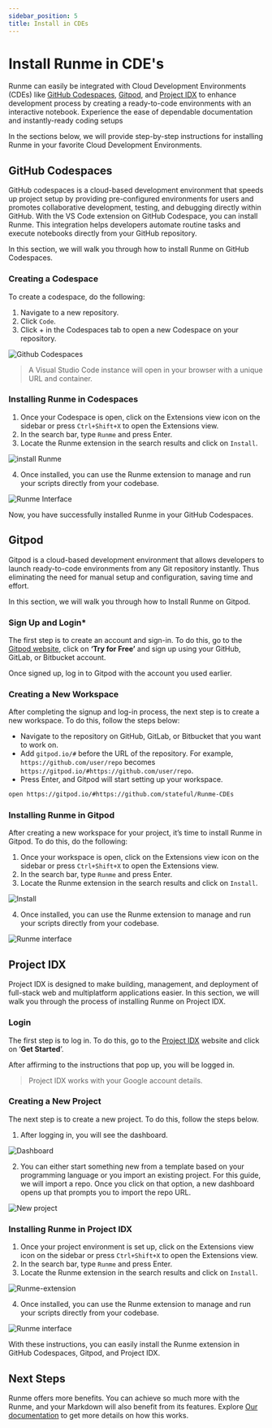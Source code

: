 ```yaml
---
sidebar_position: 5
title: Install in CDEs
---
```


# Install Runme in CDE's

Runme can easily be integrated with Cloud Development Environments (CDEs) like [GitHub Codespaces](https://docs.github.com/en/codespaces/overview), [Gitpod](https://www.gitpod.io/), and [Project IDX](https://idx.dev/) to enhance development process by creating a ready-to-code environments with an interactive notebook. Experience the ease of dependable documentation and instantly-ready coding setups

In the sections below, we will provide step-by-step instructions for installing Runme in your favorite Cloud Development Environments.

## GitHub Codespaces

GitHub codespaces is a cloud-based development environment that speeds up project setup by providing pre-configured environments for users and promotes collaborative development, testing, and debugging directly within GitHub. With the VS Code extension on GitHub Codespace, you can install Runme. This integration helps developers automate routine tasks and execute notebooks directly from your GitHub repository.

In this section, we will walk you through how to install Runme on GitHub Codespaces.

### Creating a Codespace

To create a codespace, do the following:

1. Navigate to a new repository.
2. Click `Code`.
3. Click + in the Codespaces tab to open a new Codespace on your repository.

![Github Codespaces](/img/installation-page/add-codespace-runme.png)

> A Visual Studio Code instance will open in your browser with a unique URL and container.

### Installing Runme in Codespaces

1. Once your Codespace is open, click on the Extensions view icon on the sidebar or press `Ctrl+Shift+X` to open the Extensions view.
2. In the search bar, type `Runme` and press Enter.
3. Locate the Runme extension in the search results and click on `Install`.

![install Runme](/img/installation-page/runme-codespace-install.png)

4. Once installed, you can use the Runme extension to manage and run your scripts directly from your codebase.

![Runme Interface](/img/installation-page/runme-codespace-interface.png)

Now, you have successfully installed Runme in your GitHub Codespaces.

## Gitpod

Gitpod is a cloud-based development environment that allows developers to launch ready-to-code environments from any Git repository instantly. Thus eliminating the need for manual setup and configuration, saving time and effort.

In this section, we will walk you through how to Install Runme on Gitpod.

### Sign Up and Login*
The first step is to create an account and sign-in. To do this, go to the [Gitpod website](https://gitpod.io/), click on **‘Try for Free’** and sign up using your GitHub, GitLab, or Bitbucket account.

Once signed up, log in to Gitpod with the account you used earlier.

### Creating a New Workspace

After completing the signup and log-in process, the next step is to create a new workspace. To do this, follow the steps below:

- Navigate to the repository on GitHub, GitLab, or Bitbucket that you want to work on.
- Add `gitpod.io/#` before the URL of the repository. For example, `https://github.com/user/repo` becomes `https://gitpod.io/#https://github.com/user/repo`.
- Press Enter, and Gitpod will start setting up your workspace.

```sh {"id":"01J01CHB3T1KG1ZV9WT59RKDN2"}
open https://gitpod.io/#https://github.com/stateful/Runme-CDEs
```

### Installing Runme in Gitpod

After creating a new workspace for your project, it’s time to install Runme in Gitpod. To do this, do the following:

1. Once your workspace is open, click on the Extensions view icon on the sidebar or press `Ctrl+Shift+X` to open the Extensions view.
2. In the search bar, type `Runme` and press Enter.
3. Locate the Runme extension in the search results and click on `Install`.

![Install](/img/installation-page/runme-gitpod.png)

4. Once installed, you can use the Runme extension to manage and run your scripts directly from your codebase.

![Runme interface](/img/installation-page/runme-gitpod-interface.png)

## Project IDX

Project IDX is designed to make building, management, and deployment of full-stack web and multiplatform applications easier. In this section, we will walk you through the process of installing Runme on Project IDX.

### Login

The first step is to log in. To do this, go to the [Project IDX](https://idx.dev/) website and click on ‘**Get Started**’.

After affirming to the instructions that pop up, you will be logged in.

> Project IDX works with your Google account details.

### Creating a New Project

The next step is to create a new project. To do this, follow the steps below.

1. After logging in, you will see the dashboard.

![Dashboard](/img/installation-page/projectidx.png)

2. You can either start something new from a template based on your programming language or you import an existing project. For this guide, we will import a repo. Once you click on that option, a new dashboard opens up that prompts you to import the repo URL.

![New project](/img/installation-page/runme-projectidx-project.png)

### Installing Runme in Project IDX

1. Once your project environment is set up, click on the Extensions view icon on the sidebar or press `Ctrl+Shift+X` to open the Extensions view.
2. In the search bar, type `Runme` and press Enter.
3. Locate the Runme extension in the search results and click on `Install`.

![Runme-extension](/img/installation-page/Runme-projectidx-extension.png)

4. Once installed, you can use the Runme extension to manage and run your scripts directly from your codebase.

![Runme interface](/img/installation-page/runme-projectidx-interface.png)

With these instructions, you can easily install the Runme extension in GitHub Codespaces, Gitpod, and Project IDX.

## Next Steps

Runme offers more benefits. You can achieve so much more with the Runme, and your Markdown will also benefit from its features. Explore [Our documentation](/configuration/index.md) to get more details on how this works.
